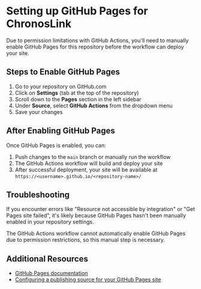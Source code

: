 # Setting up GitHub Pages for ChronosLink

Due to permission limitations with GitHub Actions, you'll need to manually enable GitHub Pages for this repository before the workflow can deploy your site.

## Steps to Enable GitHub Pages

1. Go to your repository on GitHub.com
2. Click on **Settings** (tab at the top of the repository)
3. Scroll down to the **Pages** section in the left sidebar
4. Under **Source**, select **GitHub Actions** from the dropdown menu
5. Save your changes

## After Enabling GitHub Pages

Once GitHub Pages is enabled, you can:

1. Push changes to the `main` branch or manually run the workflow
2. The GitHub Actions workflow will build and deploy your site
3. After successful deployment, your site will be available at `https://<username>.github.io/<repository-name>/`

## Troubleshooting

If you encounter errors like "Resource not accessible by integration" or "Get Pages site failed", it's likely because GitHub Pages hasn't been manually enabled in your repository settings.

The GitHub Actions workflow cannot automatically enable GitHub Pages due to permission restrictions, so this manual step is necessary.

## Additional Resources

- [GitHub Pages documentation](https://docs.github.com/en/pages)
- [Configuring a publishing source for your GitHub Pages site](https://docs.github.com/en/pages/getting-started-with-github-pages/configuring-a-publishing-source-for-your-github-pages-site) 